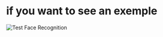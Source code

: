 # if you want to see an exemple 
![Test Face Recognition](/Recognition_Facial/test.png?raw=true "Test Face Recognition")
